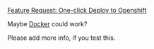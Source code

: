 [Feature Request: One-click Deploy to Openshift](https://github.com/wekan/wekan/issues/182)

Maybe [Docker](https://github.com/wekan/wekan/wiki/Docker) could work?

Please add more info, if you test this.

